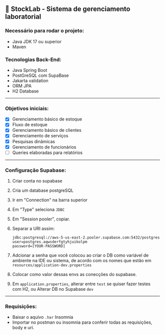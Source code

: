 ## 🧪 StockLab - Sistema de gerenciamento laboratorial

### Necessário para rodar o projeto:
- Java JDK 17 ou superior
- Maven

### Tecnologias Back-End:
- Java Spring Boot
- PostGreSQL com SupaBase
- Jakarta validation
- ORM JPA
- H2 Database

---
### Objetivos iniciais:
- [x] Gerenciamento básico de estoque
- [x] Fluxo de estoque
- [x] Gerenciamento básico de clientes
- [x] Gerenciamento de serviços
- [x] Pesquisas dinâmicas
- [x] Gerenciamento de funcionários
- [ ] Queries elaboradas para relatórios 
---
### Configuração Supabase:
1. Criar conta no supabase
2. Cria um database postgreSQL
3. Ir em "Connection" na barra superior
4. Em "Type" seleciona `JDBC`
5. Em "Session pooler", copiar.
6. Separar a URI assim:

    ```
    jdbc:postgresql://aws-5-us-east-2.pooler.supabase.com:5432/postgres
    user=postgres.aqwsderfgtyhjuikolpm
    password=[YOUR-PASSWORD]
    ```
7. Adcionar a senha que você colocou ao criar o DB como variável de ambiente na IDE ou sistema, de acordo com os nomes que estão em `resources/application-dev.properties`
8. Colocar como valor dessas envs as conecções do supabase.
9. Em `application.properties`, alterar entre `test` se quiser fazer testes com H2, ou Alterar DB no Supabase `dev`

---
### Requisições:
- Baixar o aquivo `.har` Insomnia
- Importar no postman ou insomnia para conferir todas as requisições, body e uri.

